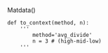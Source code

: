 Matdata()

    def to_context(method, n):
        '''
            method='avg_divide' 
            n = 3 # (high-mid-low)
        '''

